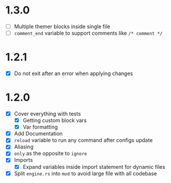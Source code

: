 # 1.3.0
- [ ] Multiple themer blocks inside single file
- [ ] `comment_end` variable to support comments like `/* comment */`

# 1.2.1
- [X] Do not exit after an error when applying changes

# 1.2.0 
- [X] Cover everything with tests 
  - [X] Getting custom block vars 
  - [X] Var formatting 
- [X] Add Documentation
- [X] `reload` variable to run any command after configs update
- [X] Aliasing
- [X] `only` as the opposite to `ignore`
- [X] Imports
  - [X] Expand variables inside import statement for dynamic files
- [X] Split `engine.rs` into `mod`  to avoid large file with all codebase
